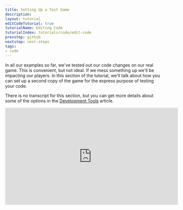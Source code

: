 ```yaml
---
title: Setting Up a Test Game
description:
layout: tutorial
editCodeTutorial: true
tutorialName: Editing Code
tutorialIndex: tutorials/code/edit-code
prevstep: github
nextstep: next-steps
tags: 
- code
---
```


In all our examples so far, we've tested out our code changes on our real game.  This is convenient, but not ideal.  If we mess something up we'll be impacting our players.  In this section of the tutorial, we'll talk about how you can set up a second copy of the game for the express purpose of testing your code.

There is no transcript for this section, but you can get more details about some of the options in the [Development Tools](/tutorials/code/dev-tools) article.

<iframe width="560" height="315" src="https://www.youtube.com/embed/hGRpEBjX1Z0" frameborder="0" allow="autoplay; encrypted-media" allowfullscreen></iframe>